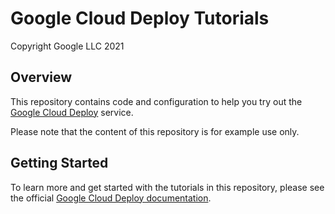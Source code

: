 # Google Cloud Deploy Tutorials

Copyright Google LLC 2021

## Overview

This repository contains code and configuration to help you try out the [Google Cloud Deploy](https://cloud.google.com/deploy) service.

Please note that the content of this repository is for example use only.

## Getting Started

To learn more and get started with the tutorials in this repository, please see the official [Google Cloud Deploy documentation](https://cloud.google.com/deploy/docs/tutorials).

